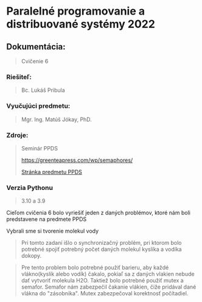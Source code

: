 # Paralelné programovanie a distribuované systémy 2022
## Dokumentácia:
> Cvičenie 6

### Riešiteľ: 
> Bc. Lukáš Pribula

### Vyučujúci predmetu: 
> Mgr. Ing. Matúš Jókay, PhD.

### Zdroje: 
> Seminár PPDS 
> 
>https://greenteapress.com/wp/semaphores/
> 
> [Stránka predmetu PPDS](https://uim.fei.stuba.sk/predmet/i-ppds/)
### Verzia Pythonu
> 3.10 a 3.9

Cieľom cvičenia 6 bolo vyriešiť jeden z daných problémov, ktoré nám boli predstavene na predmete PPDS

Vybrali sme si tvorenie molekul vody

> Pri tomto zadaní išlo o synchronizačný problém, pri ktorom bolo potrebné spojiť potrebný počet daných molekul kyslíka 
> a vodíka dokopy.

>Pre tento problem bolo potrebné použiť barieru, aby každé vlákno(kyslík alebo vodík) čakalo, pokiaľ sa
z daných vlakien nebude dať vytvoriť molekula H2O.
>Taktiež bolo potrebné použiť mutex a semafor. Semafor nám zabezpečil čakanie vlákien, čiže pridával
> dané vlákna do "zásobnika". Mutex zabezpečoval korektnosť počítadiel.